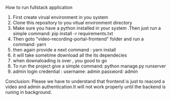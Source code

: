 How to run fullstack application
1. First create virual environment in you system
2. Clone this repository to you vitual environment directory
3. Make sure you have a python installed in your system .Then just run a simple command: pip install -r requirements.txt
6. Then goto "video-recording-portal-frontend" folder and run a command: yarn
7. then again provide a next command : yarn install
8. it will take sometime download all the its dependecies
9. when downaloading is over , you good to go
10. To run the project give a simple command: python manage.py runserver
11. admin login credential : username: admin password: admin

Conclusion: Please we have to understand that frontend is just to reacord a video and admin authentication.It will not work properly until the backend is runing in background.

